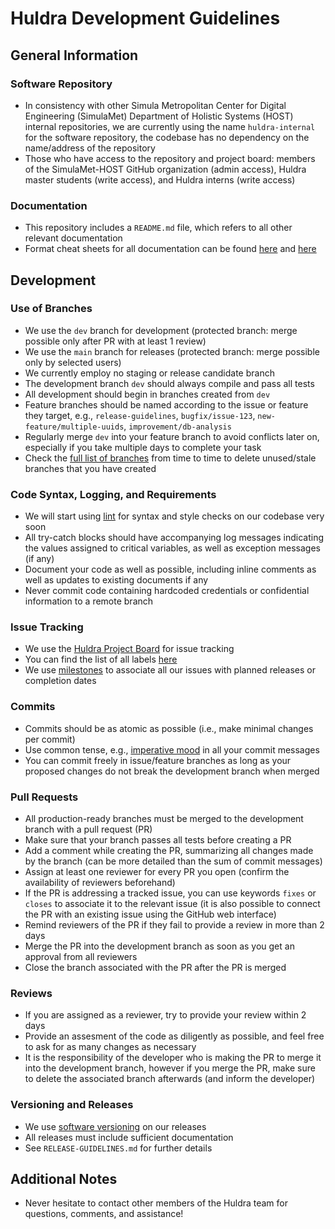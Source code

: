 # Huldra Development Guidelines

## General Information

### Software Repository

- In consistency with other Simula Metropolitan Center for Digital Engineering (SimulaMet) Department of Holistic Systems (HOST) internal repositories, we are currently using the name `huldra-internal` for the software repository, the codebase has no dependency on the name/address of the repository
- Those who have access to the repository and project board: members of the SimulaMet-HOST GitHub organization (admin access), Huldra master students (write access), and Huldra interns (write access) 

### Documentation

- This repository includes a `README.md` file, which refers to all other relevant documentation
- Format cheat sheets for all documentation can be found [here](https://help.github.com/en/github/writing-on-github/basic-writing-and-formatting-syntax) and [here](https://guides.github.com/features/mastering-markdown/)


## Development

### Use of Branches

- We use the `dev` branch for development (protected branch: merge possible only after PR with at least 1 review)
- We use the `main` branch for releases (protected branch: merge possible only by selected users) 
- We currently employ no staging or release candidate branch
- The development branch `dev` should always compile and pass all tests
- All development should begin in branches created from `dev`
- Feature branches should be named according to the issue or feature they target, e.g., `release-guidelines`, `bugfix/issue-123`, `new-feature/multiple-uuids`, `improvement/db-analysis`
- Regularly merge `dev` into your feature branch to avoid conflicts later on, especially if you take multiple days to complete your task
- Check the [full list of branches](https://github.com/simulamet-host/huldra-internal/branches/all) from time to time to delete unused/stale branches that you have created

### Code Syntax, Logging, and Requirements

- We will start using [lint](https://en.wikipedia.org/wiki/Lint_(software)) for syntax and style checks on our codebase very soon 
- All try-catch blocks should have accompanying log messages indicating the values assigned to critical variables, as well as exception messages (if any) 
- Document your code as well as possible, including inline comments as well as updates to existing documents if any
- Never commit code containing hardcoded credentials or confidential information to a remote branch
<!---
- Use the Huldra uniform logging framework as frequently as appropriate for your code
- Update requirements and guideline documents whenever your code introduces new dependencies
-->

### Issue Tracking

- We use the [Huldra Project Board](https://github.com/orgs/simulamet-host/projects/4/views/1) for issue tracking
- You can find the list of all labels [here](https://github.com/simulamet/host/huldra-internal/labels) 
- We use [milestones](https://github.com/simulamet-host/huldra-internal/milestones) to associate all our issues with planned releases or completion dates

### Commits

- Commits should be as atomic as possible (i.e., make minimal changes per commit)
- Use common tense, e.g., [imperative mood](https://en.wikipedia.org/wiki/Imperative_mood) in all your commit messages
- You can commit freely in issue/feature branches as long as your proposed changes do not break the development branch when merged

### Pull Requests

- All production-ready branches must be merged to the development branch with a pull request (PR)
- Make sure that your branch passes all tests before creating a PR
- Add a comment while creating the PR, summarizing all changes made by the branch (can be more detailed than the sum of commit messages)
- Assign at least one reviewer for every PR you open (confirm the availability of reviewers beforehand)
- If the PR is addressing a tracked issue, you can use keywords `fixes` or `closes` to associate it to the relevant issue (it is also possible to connect the PR with an existing issue using the GitHub web interface)
- Remind reviewers of the PR if they fail to provide a review in more than 2 days
- Merge the PR into the development branch as soon as you get an approval from all reviewers
- Close the branch associated with the PR after the PR is merged

### Reviews

- If you are assigned as a reviewer, try to provide your review within 2 days
- Provide an assesment of the code as diligently as possible, and feel free to ask for as many changes as necessary
- It is the responsibility of the developer who is making the PR to merge it into the development branch, however if you merge the PR, make sure to delete the associated branch afterwards (and inform the developer)

<!---
### Testing
- All unit tests must pass on a feature branch before creating a PR towards `dev`
- A Continuous Integration (CI) framework is being developed for the purpose of automated branch testing
-->

### Versioning and Releases

- We use [software versioning](https://en.wikipedia.org/wiki/Software_versioning) on our releases
- All releases must include sufficient documentation
- See `RELEASE-GUIDELINES.md` for further details


## Additional Notes

- Never hesitate to contact other members of the Huldra team for questions, comments, and assistance!
